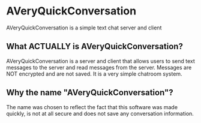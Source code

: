 # AVeryQuickConversation
AVeryQuickConversation is a simple text chat server and client

## What ACTUALLY is AVeryQuickConversation?
AVeryQuickConversation is a server and client that allows users to send text messages to the server and read messages from the server. 
Messages are NOT encrypted and are not saved. It is a very simple chatroom system.

## Why the name "AVeryQuickConversation"?
The name was chosen to reflect the fact that this software was made quickly, is not at all secure and does not save any conversation information.
